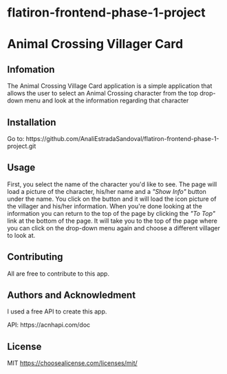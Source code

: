 # flatiron-frontend-phase-1-project
<h1>Animal Crossing Villager Card</h1>

<h2>Infomation</h2>

<p>The Animal Crossing Village Card application is a simple application that allows the user to select an Animal Crossing character from the top drop-down menu and look at the information regarding that character</p>

<h2>Installation</h2>

<p>Go to: <a>https://github.com/AnaliEstradaSandoval/flatiron-frontend-phase-1-project.git</a></p>

<h2>Usage</h2>

<p>First, you select the name of the character you'd like to see. The page will load a picture of the character, his/her name and a <em>"Show Info"</em> button under the name. You click on the button and it will load the icon picture of the villager and his/her information. When you're done looking at the information you can return to the top of the page by clicking the <em>"To Top"</em> link at the bottom of the page. It will take you to the top of the page where you can click on the drop-down menu again and choose a different villager to look at.</p>

<h2>Contributing</h2>

<p>All are free to contribute to this app.</p>

<h2>Authors and Acknowledment</h2>

<p>I used a free API to create this app.<p>
<p>API: <a>https://acnhapi.com/doc</a></p>

<h2>License</h2>

MIT <a>https://choosealicense.com/licenses/mit/</a>
